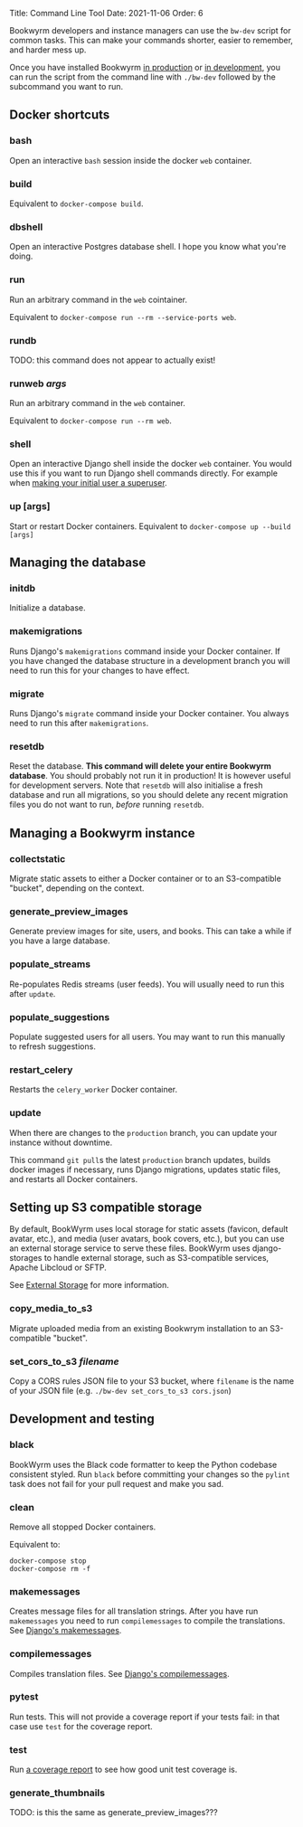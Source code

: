 Title: Command Line Tool
Date: 2021-11-06
Order: 6

Bookwyrm developers and instance managers can use the `bw-dev` script for common tasks. This can make your commands shorter, easier to remember, and harder mess up.

Once you have installed Bookwyrm [in production](installing-in-production.html) or [in development](https://docs.joinbookwyrm.com/developer-environment.html#setting_up_the_developer_environment), you can run the script from the command line with `./bw-dev` followed by the subcommand you want to run.

## Docker shortcuts

### bash

Open an interactive `bash` session inside the docker `web` container.

### build

Equivalent to `docker-compose build`.

### dbshell

Open an interactive Postgres database shell. I hope you know what you're doing.

### run

Run an arbitrary command in the `web` cointainer.

Equivalent to `docker-compose run --rm --service-ports web`. 

### rundb

TODO: this command does not appear to actually exist!

### runweb _args_

Run an arbitrary command in the `web` container.

Equivalent to `docker-compose run --rm web`.

### shell

Open an interactive Django shell inside the docker `web` container. You would use this if you want to run Django shell commands directly. For example when [making your initial user a superuser](installing-in-production.html#configure_your_instance).

### up [args]

Start or restart Docker containers. Equivalent to `docker-compose up --build [args]`

## Managing the database

### initdb

Initialize a database.

### makemigrations

Runs Django's `makemigrations` command inside your Docker container. If you have changed the database structure in a development branch you will need to run this for your changes to have effect.

### migrate

Runs Django's `migrate` command inside your Docker container. You always need to run this after `makemigrations`.

### resetdb

Reset the database. **This command will delete your entire Bookwyrm database**. You should probably not run it in production! It is however useful for development servers. Note that `resetdb` will also initialise a fresh database and run all migrations, so you should delete any recent migration files you do not want to run, _before_ running `resetdb`.

## Managing a Bookwyrm instance

### collectstatic

Migrate static assets to either a Docker container or to an S3-compatible "bucket", depending on the context.

### generate_preview_images

Generate preview images for site, users, and books. This can take a while if you have a large database.

### populate_streams

Re-populates Redis streams (user feeds). You will usually need to run this after `update`.

### populate_suggestions

Populate suggested users for all users. You may want to run this manually to refresh suggestions.

### restart_celery

Restarts the `celery_worker` Docker container.

### update

When there are changes to the `production` branch, you can update your instance without downtime.

This command `git pull`s the latest `production` branch updates, builds docker images if necessary, runs Django migrations, updates static files, and restarts all Docker containers.

## Setting up S3 compatible storage

By default, BookWyrm uses local storage for static assets (favicon, default avatar, etc.), and media (user avatars, book covers, etc.), but you can use an external storage service to serve these files. BookWyrm uses django-storages to handle external storage, such as S3-compatible services, Apache Libcloud or SFTP.

See [External Storage](/external-storage.html) for more information.

### copy_media_to_s3

Migrate uploaded media from an existing Bookwrym installation to an S3-compatible "bucket".

### set_cors_to_s3 _filename_

Copy a CORS rules JSON file to your S3 bucket, where `filename` is the name of your JSON file (e.g. `./bw-dev set_cors_to_s3 cors.json`)

## Development and testing

### black

BookWyrm uses the Black code formatter to keep the Python codebase consistent styled. Run `black` before committing your changes so the `pylint` task does not fail for your pull request and make you sad.

### clean

Remove all stopped Docker containers.

Equivalent to:

```shell
docker-compose stop
docker-compose rm -f
```

### makemessages

Creates message files for all translation strings. After you have run `makemessages` you need to run `compilemessages` to compile the translations. See [Django's makemessages](https://docs.djangoproject.com/en/3.2/ref/django-admin/#makemessages).

### compilemessages

Compiles translation files. See [Django's compilemessages](https://docs.djangoproject.com/en/3.2/ref/django-admin/#compilemessages).

### pytest

Run tests. This will not provide a coverage report if your tests fail: in that case use `test` for the coverage report.

### test

Run [a coverage report](https://coverage.readthedocs.io/en/6.1.1/cmd.html#cmd-run) to see how good unit test coverage is.

### generate_thumbnails

TODO: is this the same as generate_preview_images???

